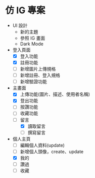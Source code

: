 # 仿 IG 專案

- UI 設計
  - 新的主題
  - 參照 IG 畫面
  - Dark Mode
- 登入頁面
  - [x] 登入功能
  - [x] 註冊功能
  - [ ] 新增圖片上傳規格
  - [ ] 新增註冊、登入規格
  - [ ] 新增驗證功能
- 主畫面
  - [x] 上傳功能(圖片、描述、使用者名稱)
  - [x] 登出功能
  - [ ] 按讚功能
  - [ ] 收藏功能
  - [ ] 留言
    - [x] 讀取留言
    - [ ] 撰寫留言
- 個人主頁
  - [ ] 編輯個人資料(update)
  - [ ] 新增個人頭像，create、update
  - [x] 我的
  - [ ] 讚過
  - [ ] 收藏
